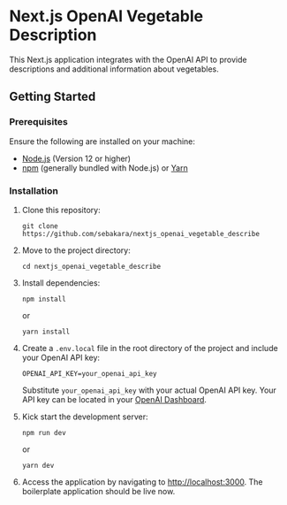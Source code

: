 # Next.js OpenAI Vegetable Description

This Next.js application integrates with the OpenAI API to provide descriptions and additional information about vegetables.

## Getting Started

### Prerequisites

Ensure the following are installed on your machine:

-   [Node.js](https://nodejs.org/en/download/) (Version 12 or higher)
-   [npm](https://www.npmjs.com/get-npm) (generally bundled with Node.js) or [Yarn](https://yarnpkg.com/getting-started/install)

### Installation

1.  Clone this repository:

    `git clone https://github.com/sebakara/nextjs_openai_vegetable_describe`

2.  Move to the project directory:

    `cd nextjs_openai_vegetable_describe`

3.  Install dependencies:

    `npm install`

    or

    `yarn install`

4.  Create a `.env.local` file in the root directory of the project and include your OpenAI API key:

    `OPENAI_API_KEY=your_openai_api_key`

    Substitute `your_openai_api_key` with your actual OpenAI API key. Your API key can be located in your [OpenAI Dashboard](https://platform.openai.com/account/api-keys).

5.  Kick start the development server:

    `npm run dev`

    or

    `yarn dev`

6.  Access the application by navigating to [http://localhost:3000](http://localhost:3000/). The boilerplate application should be live now.